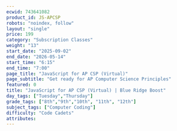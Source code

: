 ```yaml
---
ecwid: 743641082
product_id: JS-APCSP
robots: "noindex, follow"
layout: "single"
price: 199
category: "Subscription Classes"
weight: "13"
start_date: "2025-09-02"
end_date: "2026-05-14"
start_time: "6:15"
end_time: "7:00"
page_title: "JavaScript for AP CSP (Virtual)"
page_subtitle: "Get ready for AP Computer Science Principles"
featured: 0
title: "JavaScript for AP CSP (Virtual) | Blue Ridge Boost"
day_tags: ["Tuesday","Thursday"]
grade_tags: ["8th","9th","10th", "11th", "12th"]
subject_tags: ["Computer Coding"]
difficulty: "Code Cadets"
attributes:
---
```

